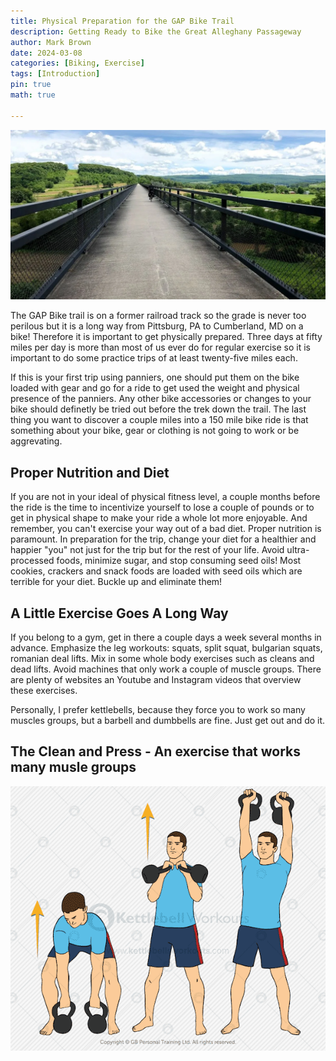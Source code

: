 ```yaml
---
title: Physical Preparation for the GAP Bike Trail 
description: Getting Ready to Bike the Great Alleghany Passageway
author: Mark Brown
date: 2024-03-08
categories: [Biking, Exercise]
tags: [Introduction]
pin: true
math: true

---
```


![group_bike](assets/img/ohiopyle_hi_bridge.webp)

The GAP Bike trail is on a former railroad track so the grade is never too perilous but it is a long way from Pittsburg, PA to Cumberland, MD on a bike! Therefore it is important to get physically prepared. Three days at fifty miles per day is more than most of us ever do for regular exercise so it is important to do some practice trips of at least twenty-five miles each.

If this is your first trip using panniers, one should put them on the bike loaded with gear and go for a ride to get used the weight and physical presence of the panniers.  Any other bike accessories or changes to your bike should definetly be tried out before the trek down the trail.  The last thing you want to discover a couple miles into a 150 mile bike ride is that something about your bike, gear or clothing is not going to work or be aggrevating.

## Proper Nutrition and Diet 

If you are not in your ideal of physical fitness level, a couple months before the ride is the time to incentivize yourself to lose a couple of pounds or to get in physical shape to make your ride a whole lot more enjoyable.  And remember, you can't exercise your way out of a bad diet. Proper nutrition is paramount.  In preparation for the trip, change your diet for a healthier and happier "you" not just for the trip but for the rest of your life.  Avoid ultra-processed foods, minimize sugar, and stop consuming seed oils! Most cookies, crackers and snack foods are loaded with seed oils which are terrible for your diet.  Buckle up and eliminate them!

## A Little Exercise Goes A Long Way 

If you belong to a gym, get in there a couple days a week several months in advance.  Emphasize the leg workouts:  squats, split squat, bulgarian squats, romanian deal lifts.  Mix in some whole body exercises such as cleans and dead lifts.  Avoid machines that only work a couple of muscle groups.  There are plenty of websites an Youtube and Instagram videos that overview these exercises.

Personally, I prefer kettlebells, because they force you to work so many muscles groups, but a barbell and dumbbells are fine.  Just get out and do it.

## The Clean and Press - An exercise that works many musle groups

![exercise](assets/img/clean_press.png)